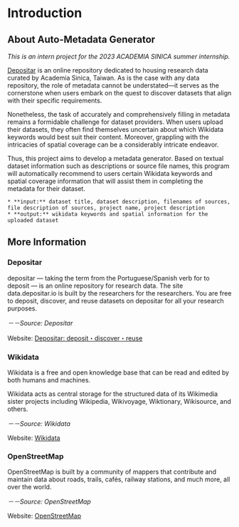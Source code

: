 # Introduction
## About Auto-Metadata Generator
*This is an intern project for the 2023 ACADEMIA SINICA summer internship.*

[Depositar](https://data.depositar.io/about) is an online repository dedicated to housing research data curated by Academia Sinica, Taiwan. As is the case with any data repository, the role of metadata cannot be understated—it serves as the cornerstone when users embark on the quest to discover datasets that align with their specific requirements.

Nonetheless, the task of accurately and comprehensively filling in metadata remains a formidable challenge for dataset providers. When users upload their datasets, they often find themselves uncertain about which Wikidata keywords would best suit their content. Moreover, grappling with the intricacies of spatial coverage can be a considerably intricate endeavor.

Thus, this project aims to develop a metadata generator. Based on textual dataset information such as descriptions or source file names, this program will automatically recommend to users certain Wikidata keywords and spatial coverage information that will assist them in completing the metadata for their dataset.

```{admonition} TL;DR
* **input:** dataset title, dataset description, filenames of sources, file description of sources, project name, project description
* **output:** wikidata keywords and spatial information for the uploaded dataset
```
## More Information
### Depositar
depositar — taking the term from the Portuguese/Spanish verb for to deposit — is an online repository for research data. The site data.depositar.io is built by the researchers for the researchers. You are free to deposit, discover, and reuse datasets on depositar for all your research purposes.

*－－Source: Depositar*

Website: [Depositar: deposit・discover・reuse](https://data.depositar.io/)

### Wikidata
Wikidata is a free and open knowledge base that can be read and edited by both humans and machines.

Wikidata acts as central storage for the structured data of its Wikimedia sister projects including Wikipedia, Wikivoyage, Wiktionary, Wikisource, and others. 

*－－Source: Wikidata*

Website: [Wikidata](https://www.wikidata.org/wiki/Wikidata:Main_Page)

### OpenStreetMap
OpenStreetMap is built by a community of mappers that contribute and maintain data about roads, trails, cafés, railway stations, and much more, all over the world. 

*－－Source: OpenStreetMap*

Website: [OpenStreetMap](https://www.openstreetmap.org)
